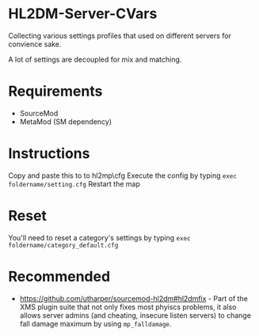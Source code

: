 # HL2DM-Server-CVars
Collecting various settings profiles that used on different servers for convience sake.

A lot of settings are decoupled for mix and matching.

# Requirements
* SourceMod
* MetaMod (SM dependency)

# Instructions
Copy and paste this to to hl2mp\cfg
Execute the config by typing `exec foldername/setting.cfg`
Restart the map

# Reset
You'll need to reset a category's settings by typing `exec foldername/category_default.cfg`

# Recommended
* https://github.com/utharper/sourcemod-hl2dm#hl2dmfix - Part of the XMS plugin suite that not only fixes most phyiscs problems, it also allows server admins (and cheating, insecure listen servers) to change fall damage maximum by using `mp_falldamage`.
